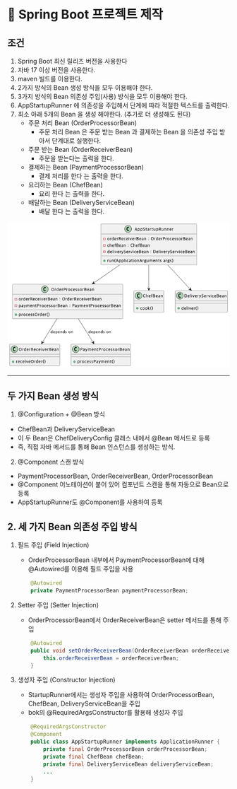 # 🍃 Spring Boot 프로젝트 제작

## 조건
1. Spring Boot 최신 릴리즈 버전을 사용한다 
2. 자바 17 이상 버전을 사용한다. 
3. maven 빌드를 이용한다. 
4. 2가지 방식의 Bean 생성 방식을 모두 이용해야 한다. 
5. 3가지 방식의 Bean 의존성 주입(사용) 방식을 모두 이용해야 한다. 
6. AppStartupRunner 에 의존성을 주입해서 단계에 따라 적절한 텍스트를 출력한다. 
7. 최소 아래 5개의 Bean 을 생성 해야한다. (추가로 더 생성해도 된다)
   - 주문 처리 Bean (OrderProcessorBean)
       - 주문 처리 Bean 은 주문 받는 Bean 과 결제하는 Bean 을 의존성 주입 받아서 단계대로 실행한다.
   - 주문 받는 Bean (OrderReceiverBean)
     - 주문을 받는다는 출력을 한다.
   - 결제하는 Bean (PaymentProcessorBean)
     - 결제 처리를 한다 는 출력을 한다.
   - 요리하는 Bean (ChefBean)
     - 요리 한다 는 출력을 한다.
   - 배달하는 Bean (DeliveryServiceBean)
     - 배달 한다 는 출력을 한다.
     
![img.png](img.png)

---
## 두 가지 Bean 생성 방식
1.	@Configuration + @Bean 방식
- ChefBean과 DeliveryServiceBean
- 이 두 Bean은 ChefDeliveryConfig 클래스 내에서 @Bean 메서드로 등록
- 즉, 직접 자바 메서드를 통해 Bean 인스턴스를 생성하는 방식.
2.	@Component 스캔 방식
 - PaymentProcessorBean, OrderReceiverBean, OrderProcessorBean
 - @Component 어노테이션이 붙어 있어 컴포넌트 스캔을 통해 자동으로 Bean으로 등록
 - AppStartupRunner도 @Component를 사용하여 등록

## 2. 세 가지 Bean 의존성 주입 방식
1. 필드 주입 (Field Injection)
   - OrderProcessorBean 내부에서 PaymentProcessorBean에 대해 @Autowired를 이용해 필드 주입을 사용
   ```java
       @Autowired
       private PaymentProcessorBean paymentProcessorBean;
   ```      
2. Setter 주입 (Setter Injection)
   - OrderProcessorBean에서 OrderReceiverBean은 setter 메서드를 통해 주입
   ```java
       @Autowired
       public void setOrderReceiverBean(OrderReceiverBean orderReceiverBean) {
           this.orderReceiverBean = orderReceiverBean;
       }
   ```

3. 생성자 주입 (Constructor Injection)
   - StartupRunner에서는 생성자 주입을 사용하여 OrderProcessorBean, ChefBean, DeliveryServiceBean을 주입
   - bok의 @RequiredArgsConstructor를 활용해 생성자 주입
   ```java
       @RequiredArgsConstructor
       @Component
       public class AppStartupRunner implements ApplicationRunner {
           private final OrderProcessorBean orderProcessorBean;
           private final ChefBean chefBean;
           private final DeliveryServiceBean deliveryServiceBean;
           ...
       }
```